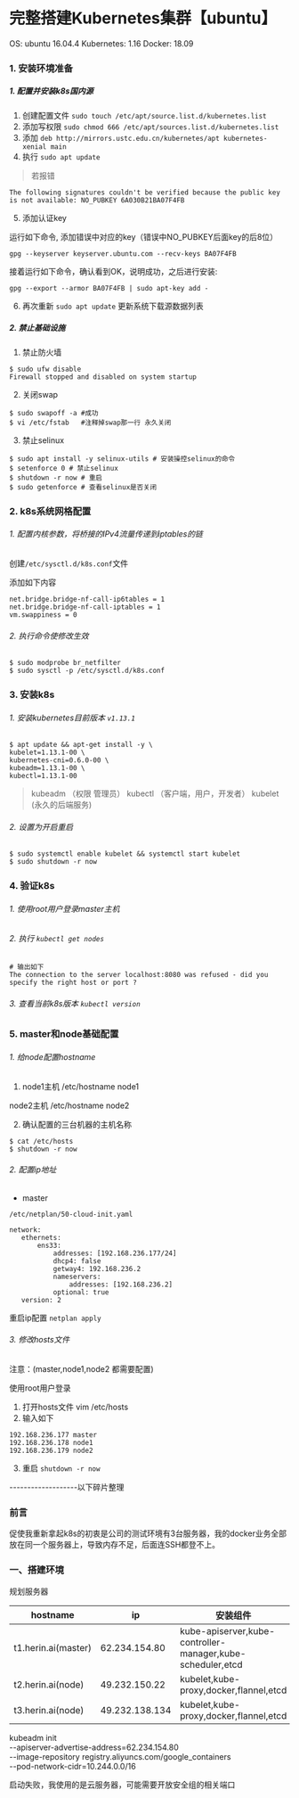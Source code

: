 # 完整搭建Kubernetes集群【ubuntu】

OS: ubuntu 16.04.4
Kubernetes: 1.16
Docker: 18.09

### 1. 安装环境准备

##### 1. 配置并安装k8s国内源

1. 创建配置文件 `sudo touch /etc/apt/source.list.d/kubernetes.list`
2. 添加写权限 `sudo chmod 666 /etc/apt/sources.list.d/kubernetes.list`
3. 添加 `deb http://mirrors.ustc.edu.cn/kubernetes/apt kubernetes-xenial main`
4. 执行 `sudo apt update`

> 若报错

```
The following signatures couldn't be verified because the public key is not available: NO_PUBKEY 6A030B21BA07F4FB
```

5. 添加认证key

运行如下命令, 添加错误中对应的key（错误中NO_PUBKEY后面key的后8位）

```
gpg --keyserver keyserver.ubuntu.com --recv-keys BA07F4FB
```
接着运行如下命令，确认看到OK，说明成功，之后进行安装:

```
gpg --export --armor BA07F4FB | sudo apt-key add -
```

6. 再次重新 `sudo apt update` 更新系统下载源数据列表

##### 2. 禁止基础设施

1. 禁止防火墙

```
$ sudo ufw disable
Firewall stopped and disabled on system startup
```

2. 关闭swap

```
$ sudo swapoff -a #成功
$ vi /etc/fstab   #注释掉swap那一行 永久关闭
```

3. 禁止selinux

```
$ sudo apt install -y selinux-utils # 安装操控selinux的命令
$ setenforce 0 # 禁止selinux
$ shutdown -r now # 重启
$ sudo getenforce # 查看selinux是否关闭
```

### 2. k8s系统网格配置

###### 1. 配置内核参数，将桥接的IPv4流量传递到iptables的链

创建`/etc/sysctl.d/k8s.conf`文件

添加如下内容

```
net.bridge.bridge-nf-call-ip6tables = 1
net.bridge.bridge-nf-call-iptables = 1
vm.swappiness = 0
```

###### 2. 执行命令使修改生效

```
$ sudo modprobe br_netfilter
$ sudo sysctl -p /etc/sysctl.d/k8s.conf
```

### 3. 安装k8s

###### 1. 安装kubernetes目前版本 `v1.13.1`

```
$ apt update && apt-get install -y \
kubelet=1.13.1-00 \
kubernetes-cni=0.6.0-00 \
kubeadm=1.13.1-00 \
kubectl=1.13.1-00
```

> kubeadm （权限 管理员）
> kubectl （客户端，用户，开发者）
> kubelet (永久的后端服务)


###### 2. 设置为开启重启

```
$ sudo systemctl enable kubelet && systemctl start kubelet
$ sudo shutdown -r now
```

### 4. 验证k8s

###### 1. 使用root用户登录master主机
###### 2. 执行 `kubectl get nodes` 

```
# 输出如下
The connection to the server localhost:8080 was refused - did you specify the right host or port ?
```

###### 3. 查看当前k8s版本 `kubectl version`

### 5. master和node基础配置

###### 1. 给node配置hostname

1. node1主机
/etc/hostname
node1

node2主机
/etc/hostname
node2

2. 确认配置的三台机器的主机名称

```
$ cat /etc/hosts
$ shutdown -r now
```

###### 2. 配置ip地址

- master
 
 `/etc/netplan/50-cloud-init.yaml`
 
 ```
 network:
    ethernets:
        ens33:
            addresses: [192.168.236.177/24]
            dhcp4: false
            getway4: 192.168.236.2
            nameservers:
                addresses: [192.168.236.2]
            optional: true
    version: 2
 ```
重启ip配置 `netplan apply`


###### 3. 修改hosts文件

注意：(master,node1,node2 都需要配置)

使用root用户登录

1. 打开hosts文件 vim /etc/hosts
2. 输入如下

```
192.168.236.177 master
192.168.236.178 node1
192.168.236.179 node2
```

3. 重启 `shutdown -r now`



-------------------以下碎片整理

### 前言

促使我重新拿起k8s的初衷是公司的测试环境有3台服务器，我的docker业务全部放在同一个服务器上，导致内存不足，后面连SSH都登不上。

### 一、搭建环境

规划服务器

| hostname | ip | 安装组件 |
| --- | --- | --- |
| t1.herin.ai(master) | 62.234.154.80 | kube-apiserver,kube-controller-manager,kube-scheduler,etcd |
| t2.herin.ai(node)  | 49.232.150.22 | kubelet,kube-proxy,docker,flannel,etcd |
| t3.herin.ai(node)  | 49.232.138.134 | kubelet,kube-proxy,docker,flannel,etcd |




kubeadm init \
--apiserver-advertise-address=62.234.154.80 \
--image-repository registry.aliyuncs.com/google_containers \
--pod-network-cidr=10.244.0.0/16


启动失败，我使用的是云服务器，可能需要开放安全组的相关端口






